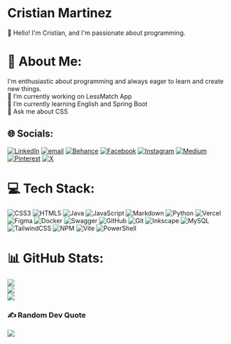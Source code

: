 # Cristian Martinez

👋 Hello! I'm Cristian, and I'm passionate about programming.


# 💫 About Me:
 I'm enthusiastic about programming and always eager to learn and create new things.<br>
🔭 I’m currently working on LessMatch App<br>🌱 I’m currently learning English and Spring Boot<br>💬 Ask me about CSS


## 🌐 Socials:
 [![LinkedIn](https://img.shields.io/badge/LinkedIn-%230077B5.svg?logo=linkedin&logoColor=white)](https://linkedin.com/in/cristianbyte) [![email](https://img.shields.io/badge/Email-D14836?logo=gmail&logoColor=white)](mailto:charlsmaritz@gmail.com) [![Behance](https://img.shields.io/badge/Behance-1769ff?logo=behance&logoColor=white)](https://behance.net/cristianbyte) [![Facebook](https://img.shields.io/badge/Facebook-%231877F2.svg?logo=Facebook&logoColor=white)](https://facebook.com/cristianbyte) [![Instagram](https://img.shields.io/badge/Instagram-%23E4405F.svg?logo=Instagram&logoColor=white)](https://instagram.com/cristianbyte) [![Medium](https://img.shields.io/badge/Medium-12100E?logo=medium&logoColor=white)](https://medium.com/@cristianbyte) [![Pinterest](https://img.shields.io/badge/Pinterest-%23E60023.svg?logo=Pinterest&logoColor=white)](https://pinterest.com/cristianbyte) [![X](https://img.shields.io/badge/X-black.svg?logo=X&logoColor=white)](https://x.com/cristianbyte) 

# 💻 Tech Stack:
![CSS3](https://img.shields.io/badge/css3-%231572B6.svg?style=for-the-badge&logo=css3&logoColor=white) ![HTML5](https://img.shields.io/badge/html5-%23E34F26.svg?style=for-the-badge&logo=html5&logoColor=white) ![Java](https://img.shields.io/badge/java-%23ED8B00.svg?style=for-the-badge&logo=openjdk&logoColor=white) ![JavaScript](https://img.shields.io/badge/javascript-%23323330.svg?style=for-the-badge&logo=javascript&logoColor=%23F7DF1E) ![Markdown](https://img.shields.io/badge/markdown-%23000000.svg?style=for-the-badge&logo=markdown&logoColor=white) ![Python](https://img.shields.io/badge/python-3670A0?style=for-the-badge&logo=python&logoColor=ffdd54) ![Vercel](https://img.shields.io/badge/vercel-%23000000.svg?style=for-the-badge&logo=vercel&logoColor=white) ![Figma](https://img.shields.io/badge/figma-%23F24E1E.svg?style=for-the-badge&logo=figma&logoColor=white) ![Docker](https://img.shields.io/badge/docker-%230db7ed.svg?style=for-the-badge&logo=docker&logoColor=white) ![Swagger](https://img.shields.io/badge/-Swagger-%23Clojure?style=for-the-badge&logo=swagger&logoColor=white) ![GitHub](https://img.shields.io/badge/github-%23121011.svg?style=for-the-badge&logo=github&logoColor=white) ![Git](https://img.shields.io/badge/git-%23F05033.svg?style=for-the-badge&logo=git&logoColor=white) ![Inkscape](https://img.shields.io/badge/Inkscape-e0e0e0?style=for-the-badge&logo=inkscape&logoColor=080A13) ![MySQL](https://img.shields.io/badge/mysql-4479A1.svg?style=for-the-badge&logo=mysql&logoColor=white) ![TailwindCSS](https://img.shields.io/badge/tailwindcss-%2338B2AC.svg?style=for-the-badge&logo=tailwind-css&logoColor=white) ![NPM](https://img.shields.io/badge/NPM-%23CB3837.svg?style=for-the-badge&logo=npm&logoColor=white) ![Vite](https://img.shields.io/badge/vite-%23646CFF.svg?style=for-the-badge&logo=vite&logoColor=white) ![PowerShell](https://img.shields.io/badge/PowerShell-%235391FE.svg?style=for-the-badge&logo=powershell&logoColor=white)
# 📊 GitHub Stats:
![](https://github-readme-stats.vercel.app/api?username=cristianbyte&theme=dark&hide_border=false&include_all_commits=false&count_private=false)<br/>
![](https://nirzak-streak-stats.vercel.app/?user=cristianbyte&theme=dark&hide_border=false)<br/>
![](https://github-readme-stats.vercel.app/api/top-langs/?username=cristianbyte&theme=dark&hide_border=false&include_all_commits=false&count_private=false&layout=compact)

### ✍️ Random Dev Quote
![](https://quotes-github-readme.vercel.app/api?type=horizontal&theme=light)